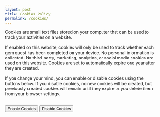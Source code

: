 ```yaml
---
layout: post
title: Cookies Policy
permalink: /cookies/
---
```


Cookies are small text files stored on your computer that can be used to track your activities on a website.
<br><br>
If enabled on this website, cookies will only be used to track whether each gem quest has been completed on your device. No personal information is collected. No third-party, marketing, analytics, or social media cookies are used on this website. Cookies are set to automatically expire one year after they are created.
<br><br>
If you change your mind, you can enable or disable cookies using the buttons below. If you disable cookies, no new cookies will be created, but previously created cookies will remain until they expire or you delete them from your browser settings.
<br><br>

<div class="buttons">
<button id="enable-btn">Enable Cookies</button>
<button id="disable-btn">Disable Cookies</button>
</div>

<script>
    function createCookie(name,value,days) {
        let expires = "";
        if (days) {
            let date = new Date();
            date.setTime(date.getTime() + (days*24*60*60*1000));
            expires = "; expires=" + date.toUTCString();
        }
        document.cookie = name + "=" + value + expires + "; path=/";
    }

    enable_btn = document.getElementById("enable-btn");
    disable_btn = document.getElementById("disable-btn");

    enable_btn.addEventListener("click", () => {
        createCookie('cookie-notice-option', 'true', 365);
        alert("Cookies have been enabled.");
    })

    disable_btn.addEventListener("click", () => {
        createCookie('cookie-notice-option', '', -1);
        alert("Cookies have been disabled.");
    })
</script>